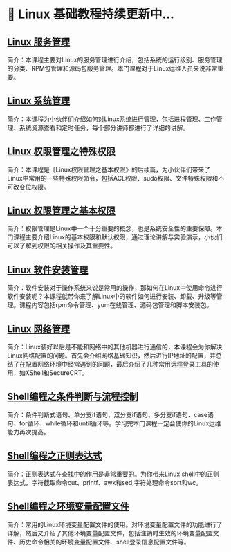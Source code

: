 :orange_book:  Linux 基础教程持续更新中...
============

## [Linux 服务管理](/docs/linux/server-manage.md)

简介：本课程主要对Linux的服务管理进行介绍，包括系统的运行级别、服务管理的分类、RPM包管理和源码包服务管理。本门课程对于Linux运维人员来说非常重要。

## [Linux 系统管理](/docs/linux/server-manage.md)

简介：本课程为小伙伴们介绍如何对Linux系统进行管理，包括进程管理、工作管理、系统资源查看和定时任务，每个部分讲师都进行了详细的讲解。

## [Linux 权限管理之特殊权限](/docs/linux/server-manage.md)

简介：本课程是《Linux权限管理之基本权限》的后续篇，为小伙伴们带来了Linux中常用的一些特殊权限命令，包括ACL权限、sudo权限、文件特殊权限和不可改变位权限。

## [Linux 权限管理之基本权限](/docs/linux/server-manage.md)

简介：权限管理是Linux中一个十分重要的概念，也是系统安全性的重要保障。本门课程主要介绍Linux的基本权限和默认权限，通过理论讲解与实验演示，小伙们可以了解到权限的相关操作及其重要性。

## [Linux 软件安装管理](/docs/linux/server-manage.md)

简介：软件安装对于操作系统来说是常用的操作，那如何在Linux中使用命令进行软件安装呢？本课程就带你来了解Linux中的软件如何进行安装、卸载、升级等管理。课程内容包括rpm命令管理、yum在线管理、源码包管理和脚本安装包。

## [Linux 网络管理](/docs/linux/server-manage.md)

简介：Linux装好以后是不能和网络中的其他机器进行通信的，本课程会为你解决Linux网络配置的问题。首先会介绍网络基础知识，然后进行IP地址的配置，并总结了在配置网络环境中经常遇到的问题，最后介绍了几种常用远程登录工具的使用，如XShell和SecureCRT。

## [Shell编程之条件判断与流程控制](/docs/shell/server-manage.md)

简介：条件判断式语句、单分支if语句、双分支if语句、多分支if语句、case语句、for循环、while循环和until循环等。学习完本门课程一定会使你的Linux运维能力再次提高。

## [Shell编程之正则表达式](/docs/shell/server-manage.md)

简介：正则表达式在查找中的作用是非常重要的。为你带来Linux shell中的正则表达式，字符截取命令cut、printf、awk和sed,字符处理命令sort和wc。

## [Shell编程之环境变量配置文件](/shell/server-manage.md)

简介：常用的Linux环境变量配置文件的使用。对环境变量配置文件的功能进行了详解，然后又介绍了其他环境变量配置文件，包括注销时生效的环境变量配置文件、历史命令相关的环境变量配置文件、shell登录信息配置文件等。
